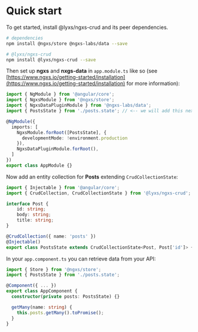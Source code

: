 # Quick start

To get started, install @lyxs/ngxs-crud and its peer dependencies.

```bash
# dependencies
npm install @ngxs/store @ngxs-labs/data --save

# @lyxs/ngxs-crud
npm install @lyxs/ngxs-crud --save
```

Then set up **ngxs** and **nxgs-data** in `app.module.ts` like so \(see [https://www.ngxs.io/getting-started/installation](https://www.ngxs.io/getting-started/installation) for more information\):

```typescript
import { NgModule } from '@angular/core';
import { NgxsModule } from '@ngxs/store';
import { NgxsDataPluginModule } from '@ngxs-labs/data';
import { PostsState } from './posts.state'; // <-- we will add this next

@NgModule({
  imports: [
    NgxsModule.forRoot([PostsState], {
      developmentMode: !environment.production
    }),
    NgxsDataPluginModule.forRoot(),
  ]
})
export class AppModule {}
```

Now add an entity collection for **Posts** extending `CrudCollectionState`:

```typescript
import { Injectable } from '@angular/core';
import { CrudCollection, CrudCollectionState } from '@lyxs/ngxs-crud';

interface Post {
    id: string;
    body: string;
    title: string;
}

@CrudCollection({ name: 'posts' })
@Injectable()
export class PostsState extends CrudCollectionState<Post, Post['id']> { }

```

In your `app.component.ts` you can retrieve data from your API:

```typescript
import { Store } from '@ngxs/store';
import { PostsState } from './posts.state';

@Component({ ... })
export class AppComponent {
  constructor(private posts: PostsState) {}

  getMany(name: string) {
    this.posts.getMany().toPromise();
  }
}
```

